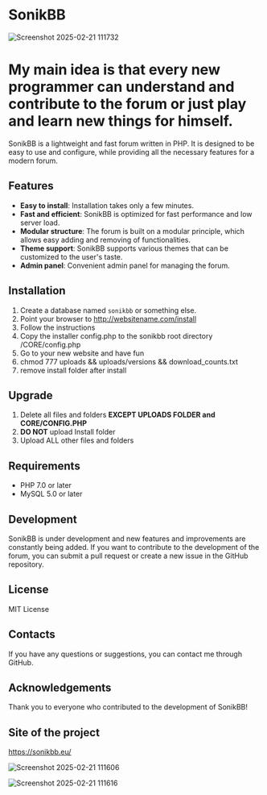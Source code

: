 # SonikBB

![Screenshot 2025-02-21 111732](https://github.com/user-attachments/assets/e7be1900-3b5f-4841-a0c8-ed09cbd6d65c)

# My main idea is that every new programmer can understand and contribute to the forum or just play and learn new things for himself.

SonikBB is a lightweight and fast forum written in PHP. It is designed to be easy to use and configure, while providing all the necessary features for a modern forum.

## Features

*   **Easy to install**: Installation takes only a few minutes.
*   **Fast and efficient**: SonikBB is optimized for fast performance and low server load.
*   **Modular structure**: The forum is built on a modular principle, which allows easy adding and removing of functionalities.
*   **Theme support**: SonikBB supports various themes that can be customized to the user's taste.
*   **Admin panel**: Convenient admin panel for managing the forum.

## Installation

1.  Create a database named `sonikbb` or something else.
2.  Point your browser to http://websitename.com/install
3.  Follow the instructions
4.  Copy the installer config.php to the sonikbb root directory /CORE/config.php
6.  Go to your new website and have fun
7.  chmod 777 uploads && uploads/versions && download_counts.txt
8.  remove install folder after install

## Upgrade

1. Delete all files and folders **EXCEPT UPLOADS FOLDER and CORE/CONFIG.PHP**
2. **DO NOT** upload Install folder
3. Upload ALL other files and folders

## Requirements

*   PHP 7.0 or later
*   MySQL 5.0 or later

## Development

SonikBB is under development and new features and improvements are constantly being added. If you want to contribute to the development of the forum, you can submit a pull request or create a new issue in the GitHub repository.

## License
MIT License

## Contacts

If you have any questions or suggestions, you can contact me through GitHub.

## Acknowledgements

Thank you to everyone who contributed to the development of SonikBB!

## Site of the project

https://sonikbb.eu/

![Screenshot 2025-02-21 111606](https://github.com/user-attachments/assets/df366d8d-a32c-4bcb-a6ad-95a0d4f34568)

![Screenshot 2025-02-21 111616](https://github.com/user-attachments/assets/de2724a1-00b2-4592-afd2-70d2916f02f0)
